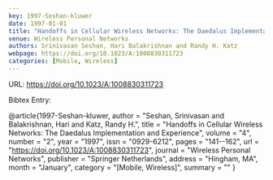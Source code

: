 ```yaml
---
key: 1997-Seshan-kluwer
date: 1997-01-01
title: "Handoffs in Cellular Wireless Networks: The Daedalus Implementation and Experience"
venue: Wireless Personal Networks
authors: Srinivasan Seshan, Hari Balakrishnan and Randy H. Katz
webpage: https://doi.org/10.1023/A:1008830311723
categories: [Mobile, Wireless]
---
```


URL: https://doi.org/10.1023/A:1008830311723

Bibtex Entry:

@article{1997-Seshan-kluwer,
    author = "Seshan, Srinivasan and Balakrishnan, Hari and Katz, Randy H.",
    title = "Handoffs in Cellular Wireless Networks: The Daedalus Implementation and Experience",
    volume = "4",
    number = "2",
    year = "1997",
    issn = "0929-6212",
    pages = "141--162",
    url = "https://doi.org/10.1023/A:1008830311723",
    journal = "Wireless Personal Networks",
    publisher = "Springer Netherlands",
    address = "Hingham, MA",
    month = "January",
    category = "[Mobile, Wireless]",
    summary = ""
}

